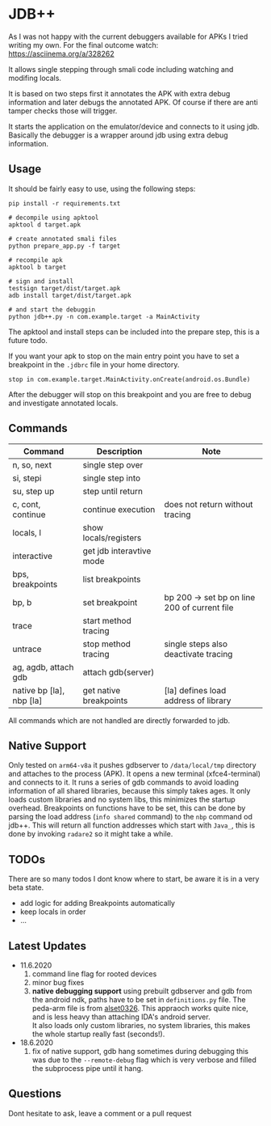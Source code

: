 # JDB++

As I was not happy with the current debuggers available for APKs I 
tried writing my own. For the final outcome watch: https://asciinema.org/a/328262

It allows single stepping through smali code including watching and modifing locals.

It is based on two steps first it annotates the APK with extra debug
information and later debugs the annotated APK.
Of course if there are anti tamper checks those will trigger.

It starts the application on the emulator/device and connects to it using jdb.
Basically the debugger is a wrapper around jdb using extra debug information.

## Usage

It should be fairly easy to use, using the following steps:

```
pip install -r requirements.txt

# decompile using apktool
apktool d target.apk

# create annotated smali files
python prepare_app.py -f target

# recompile apk
apktool b target

# sign and install
testsign target/dist/target.apk
adb install target/dist/target.apk

# and start the debuggin
python jdb++.py -n com.example.target -a MainActivity
```

The apktool and install steps can be included into the prepare step, 
this is a future todo. 

If you want your apk to stop on the main entry point you have to set
a breakpoint in the `.jdbrc` file in your home directory.

```
stop in com.example.target.MainActivity.onCreate(android.os.Bundle)
```

After the debugger will stop on this breakpoint and you are free to debug
and investigate annotated locals.

## Commands

| Command       | Description   | Note   |
| ------------- |---------------| -------| 
| n, so, next   | single step over | |
| si, stepi     | single step into | |
| su, step up   | step until return| |
| c, cont, continue | continue execution | does not return without tracing |
| locals, l     | show locals/registers | | 
| interactive   | get jdb interavtive mode | | 
| bps, breakpoints | list breakpoints | | 
| bp, b | set breakpoint | bp 200 -> set bp on line 200 of current file |
| trace | start method tracing | | 
| untrace | stop method tracing | single steps also deactivate tracing |
| ag, agdb, attach gdb | attach gdb(server) | |
| native bp [la], nbp [la] | get native breakpoints | [la] defines load address of library |


All commands which are not handled are directly forwarded to jdb.

## Native Support
Only tested on `arm64-v8a` it pushes gdbserver to `/data/local/tmp` directory
and attaches to the process (APK). It opens a new terminal (xfce4-terminal) and
connects to it. It runs a series of gdb commands to avoid loading information 
of all shared libraries, because this simply takes ages. It only loads custom
libraries and no system libs, this minimizes the startup overhead. Breakpoints
on functions have to be set, this can be done by parsing the load address 
(`info shared` command) to the `nbp` command od jdb++. This will return all function 
addresses which start with `Java_`, this is done by invoking `radare2` so it might
take a while.


## TODOs
There are so many todos I dont know where to start, be aware it is
in a very beta state.

* add logic for adding Breakpoints automatically
* keep locals in order
* ...

## Latest Updates
* 11.6.2020
  1. command line flag for rooted devices
  2. minor bug fixes
  3. **native debugging support** using prebuilt gdbserver and gdb from the
    android ndk, paths have to be set in `definitions.py` file. The peda-arm 
    file is from [alset0326](https://github.com/alset0326/peda-arm).
    This appraoch works quite nice, and is less heavy than attaching IDA's 
    android server.   
    It also loads only custom libraries, no system libraries, this makes
    the whole startup really fast (seconds!).
* 18.6.2020
  1. fix of native support, gdb hang sometimes during debugging
     this was due to the `--remote-debug` flag which is very verbose and filled
     the subprocess pipe until it hang.

## Questions
Dont hesitate to ask, leave a comment or a pull request
